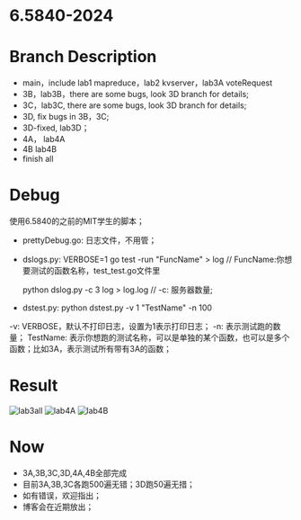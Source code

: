# 6.5840-2024

# Branch Description
- main，include lab1 mapreduce，lab2 kvserver，lab3A voteRequest
- 3B，lab3B，there are some bugs, look 3D branch for details;
- 3C，lab3C, there are some bugs, look 3D branch for details;
- 3D, fix bugs in 3B，3C;
- 3D-fixed, lab3D；
- 4A， lab4A
- 4B   lab4B
- finish all

# Debug
使用6.5840的之前的MIT学生的脚本；


- prettyDebug.go: 日志文件，不用管；
- dslogs.py: 
   VERBOSE=1 go test -run "FuncName" > log      // FuncName:你想要测试的函数名称，test_test.go文件里


   python dslog.py -c 3 log > log.log           // -c: 服务器数量;

- dstest.py:
  python dstest.py -v 1 "TestName" -n 100


 -v: VERBOSE，默认不打印日志，设置为1表示打印日志； -n: 表示测试跑的数量； TestName: 表示你想跑的测试名称，可以是单独的某个函数，也可以是多个函数；比如3A，表示测试所有带有3A的函数；

# Result
![lab3all](https://github.com/user-attachments/assets/9a9311b1-a192-4e0d-a617-0ead47b05089)
![lab4A](https://github.com/user-attachments/assets/3ec083fb-5b81-4bfa-a2e7-fc16b301174a)
![lab4B](https://github.com/user-attachments/assets/4ad6b225-d2bb-4054-a94d-ceb6aa73c082)

# Now
- 3A,3B,3C,3D,4A,4B全部完成
- 目前3A,3B,3C各跑500遍无错；3D跑50遍无措；
- 如有错误，欢迎指出；
- 博客会在近期放出；
